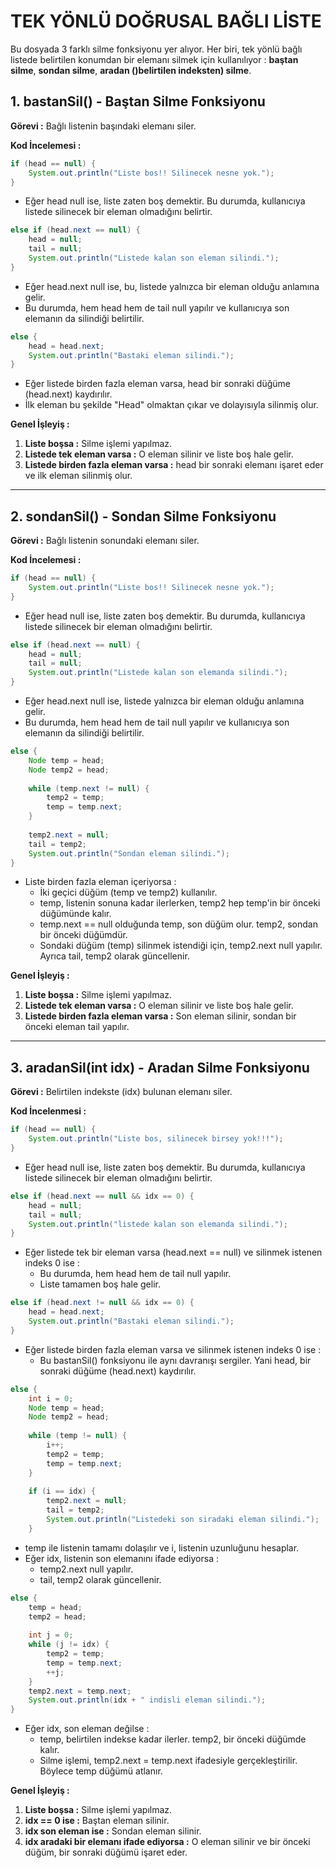 # TEK YÖNLÜ DOĞRUSAL BAĞLI LİSTE 

Bu dosyada 3 farklı silme fonksiyonu yer alıyor. Her biri, tek yönlü bağlı listede belirtilen konumdan bir elemanı silmek için kullanılıyor : **baştan silme**, **sondan silme**, **aradan ()belirtilen indeksten) silme**. 

## 1. bastanSil() - Baştan Silme Fonksiyonu

**Görevi :** Bağlı listenin başındaki elemanı siler.

**Kod İncelemesi :**
```java
if (head == null) {
    System.out.println("Liste bos!! Silinecek nesne yok.");
}
```
* Eğer head null ise, liste zaten boş demektir. Bu durumda, kullanıcıya listede silinecek bir eleman olmadığını belirtir.

```java
else if (head.next == null) {
    head = null;
    tail = null;
    System.out.println("Listede kalan son eleman silindi.");
}
```
* Eğer head.next null ise, bu, listede yalnızca bir eleman olduğu anlamına gelir.
* Bu durumda, hem head hem de tail null yapılır ve kullanıcıya son elemanın da silindiği belirtilir.


```java
else {
    head = head.next;
    System.out.println("Bastaki eleman silindi.");
}
```
* Eğer listede birden fazla eleman varsa, head bir sonraki düğüme (head.next) kaydırılır.
* İlk eleman bu şekilde "Head" olmaktan çıkar ve dolayısıyla silinmiş olur.

**Genel İşleyiş :**
1. **Liste boşsa :** Silme işlemi yapılmaz.
2. **Listede tek eleman varsa :** O eleman silinir ve liste boş hale gelir.
3. **Listede birden fazla eleman varsa :** head bir sonraki elemanı işaret eder ve ilk eleman silinmiş olur.

------------------------------------------------------------------------------------------------------------

## 2. sondanSil() - Sondan Silme Fonksiyonu

**Görevi :** Bağlı listenin sonundaki elemanı siler.

**Kod İncelemesi :**

```java
if (head == null) {
    System.out.println("Liste bos!! Silinecek nesne yok.");
}
```
* Eğer head null ise, liste zaten boş demektir. Bu durumda, kullanıcıya listede silinecek bir eleman olmadığını belirtir.

```java
else if (head.next == null) {
    head = null;
    tail = null;
    System.out.println("Listede kalan son elemanda silindi.");
}
```
* Eğer head.next null ise, listede yalnızca bir eleman olduğu anlamına gelir.
* Bu durumda, hem head hem de tail null yapılır ve kullanıcıya son elemanın da silindiği belirtilir.

```java
else {
    Node temp = head;
    Node temp2 = head;
    
    while (temp.next != null) {
        temp2 = temp;
        temp = temp.next;
    }
    
    temp2.next = null;
    tail = temp2;
    System.out.println("Sondan eleman silindi.");
}
```
* Liste birden fazla eleman içeriyorsa :
  * İki geçici düğüm (temp ve temp2) kullanılır.
  * temp, listenin sonuna kadar ilerlerken, temp2 hep temp'in bir önceki düğümünde kalır.
  * temp.next == null olduğunda temp, son düğüm olur. temp2, sondan bir önceki düğümdür.
  * Sondaki düğüm (temp) silinmek istendiği için, temp2.next null yapılır. Ayrıca tail, temp2 olarak güncellenir.

**Genel İşleyiş :**
1. **Liste boşsa :** Silme işlemi yapılmaz.
2. **Listede tek eleman varsa :** O eleman silinir ve liste boş hale gelir.
3. **Listede birden fazla eleman varsa :** Son eleman silinir, sondan bir önceki eleman tail yapılır.

------------------------------------------------------------------------------------------------------------

## 3. aradanSil(int idx) - Aradan Silme Fonksiyonu

**Görevi :** Belirtilen indekste (idx) bulunan elemanı siler.

**Kod İncelenmesi :**

```java
if (head == null) {
    System.out.println("Liste bos, silinecek birsey yok!!!");
}
```
* Eğer head null ise, liste zaten boş demektir. Bu durumda, kullanıcıya listede silinecek bir eleman olmadığını belirtir.

```java
else if (head.next == null && idx == 0) {
    head = null;
    tail = null;
    System.out.println("listede kalan son elemanda silindi.");
}
```
* Eğer listede tek bir eleman varsa (head.next == null) ve silinmek istenen indeks 0 ise :
  * Bu durumda, hem head hem de tail null yapılır.
  * Liste tamamen boş hale gelir.

```java
else if (head.next != null && idx == 0) {
    head = head.next;
    System.out.println("Bastaki eleman silindi.");
}
```
* Eğer listede birden fazla eleman varsa ve silinmek istenen indeks 0 ise :
  * Bu bastanSil() fonksiyonu ile aynı davranışı sergiler. Yani head, bir sonraki düğüme (head.next) kaydırılır.

```java
else {
    int i = 0;
    Node temp = head;
    Node temp2 = head;
    
    while (temp != null) {
        i++;
        temp2 = temp;
        temp = temp.next;
    }
    
    if (i == idx) {
        temp2.next = null;
        tail = temp2;
        System.out.println("Listedeki son siradaki eleman silindi.");
    }

```
* temp ile listenin tamamı dolaşılır ve i, listenin uzunluğunu hesaplar.
* Eğer idx, listenin son elemanını ifade ediyorsa :
  * temp2.next null yapılır.
  * tail, temp2 olarak güncellenir.

```java
else {
    temp = head;
    temp2 = head;
    
    int j = 0;
    while (j != idx) {
        temp2 = temp;
        temp = temp.next;
        ++j;
    }
    temp2.next = temp.next;
    System.out.println(idx + " indisli eleman silindi.");
}
```
* Eğer idx, son eleman değilse :
  * temp, belirtilen indekse kadar ilerler. temp2, bir önceki düğümde kalır.
  * Silme işlemi, temp2.next = temp.next ifadesiyle gerçekleştirilir. Böylece temp düğümü atlanır.

**Genel İşleyiş :**
1. **Liste boşsa :** Silme işlemi yapılmaz.
2. **idx == 0 ise :** Baştan eleman silinir.
3. **idx son eleman ise :** Sondan eleman silinir.
4. **idx aradaki bir elemanı ifade ediyorsa :** O eleman silinir ve bir önceki düğüm, bir sonraki düğümü işaret eder.





































